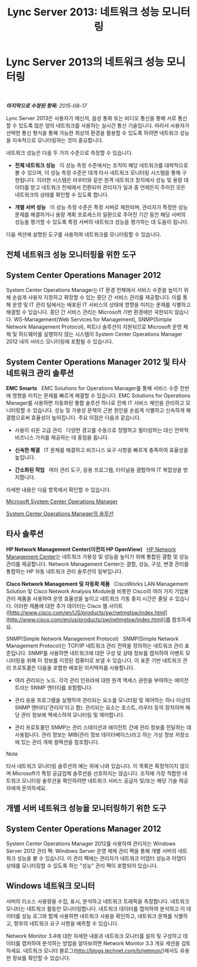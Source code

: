 ﻿---
title: 'Lync Server 2013: 네트워크 성능 모니터링'
TOCTitle: 네트워크 성능 모니터링
ms:assetid: bc3a01da-91eb-4c0c-9598-35e5e46b00f6
ms:mtpsurl: https://technet.microsoft.com/ko-kr/library/Dn720923(v=OCS.15)
ms:contentKeyID: 62240125
ms.date: 08/24/2015
mtps_version: v=OCS.15
ms.translationtype: HT
---

# Lync Server 2013의 네트워크 성능 모니터링

 

_**마지막으로 수정된 항목:** 2015-08-17_

Lync Server 2013은 사용자가 메신저, 음성 통화 또는 비디오 통신을 통해 서로 통신할 수 있도록 많은 양의 네트워크를 사용하는 실시간 통신 기술입니다. 따라서 사용자가 선택한 통신 형식을 통해 가능한 최상의 환경을 활용할 수 있도록 하려면 네트워크 성능을 지속적으로 모니터링하는 것이 중요합니다.

네트워크 성능은 다음 두 가지 수준으로 측정할 수 있습니다.

  - **전체 네트워크 성능**   이 성능 측정 수준에서는 조직이 해당 네트워크를 대략적으로 볼 수 있으며, 이 성능 측정 수준은 대개 타사 네트워크 모니터링 시스템을 통해 구현됩니다. 이러한 시스템은 라우터와 같은 원격 네트워크 장치에서 성능 및 용량 데이터를 받고 네트워크 전체에서 전환되어 관리자가 일과 중 언제든지 주어진 모든 네트워크의 상태를 확인할 수 있도록 합니다.

  - **개별 서버 성능**   이 성능 측정 수준은 특정 서버로 제한되며, 관리자가 특정한 성능 문제를 해결하거나 용량 계획 프로세스의 일환으로 주어진 기간 동안 해당 서버의 성능을 평가할 수 있도록 특정 서버의 네트워크 성능을 평가하는 데 도움이 됩니다.

다음 섹션에 설명된 도구를 사용하여 네트워크를 모니터링할 수 있습니다.

## 전체 네트워크 성능 모니터링을 위한 도구

## System Center Operations Manager 2012

System Center Operations Manager는 IT 환경 전체에서 서비스 수준을 높이기 위해 손쉽게 사용자 지정하고 확장할 수 있는 종단 간 서비스 관리를 제공합니다. 이를 통해 운영 및 IT 관리 팀에서는 배포된 IT 서비스의 상태에 영향을 미치는 문제를 식별하고 해결할 수 있습니다. 종단 간 서비스 관리는 Microsoft 기반 환경에만 국한되지 않습니다. WS-Management(Web Services for Management), SNMP(Simple Network Management Protocol), 파트너 솔루션이 지원되므로 Microsoft 운영 체제 및 하드웨어를 실행하지 않는 시스템이 System Center Operations Manager 2012 내의 서비스 모니터링에 포함될 수 있습니다.

## System Center Operations Manager 2012 및 타사 네트워크 관리 솔루션

**EMC Smarts**   EMC Solutions for Operations Manager를 통해 서비스 수준 전반에 영향을 미치는 문제를 빠르게 해결할 수 있습니다. EMC Solutions for Operations Manager를 사용하면 자동화된 통합 솔루션 하나로 전체 IT 서비스 체인을 관리하고 모니터링할 수 있습니다. 성능 및 가용성 문제의 근본 원인을 손쉽게 식별하고 신속하게 해결함으로써 효율성이 높아집니다. 주요 이점은 다음과 같습니다.

  - 사용이 쉬운 고급 관리   다양한 경고를 수동으로 정렬하고 필터링하는 대신 전략적 비즈니스 가치를 제공하는 데 중점을 둡니다.

  - **신속한 해결**   IT 문제를 해결하고 비즈니스 요구 사항을 빠르게 충족하여 효율성을 높입니다.

  - **간소화된 작업**   여러 관리 도구, 응용 프로그램, 터미널을 결합하여 IT 복잡성을 방지합니다.

자세한 내용은 다음 항목에서 확인할 수 있습니다.

[Microsoft System Center Operations Manager](http://go.microsoft.com/fwlink/p/?linkid=243651)

[System Center Operations Manager의 솔루션](http://www.emc.com/collateral/software/data-sheet/h6135-server-manager-ds.pdf)

## 타사 솔루션

**HP Network Management Center(이전의 HP OpenView)**   [HP Network Management Center](https://h10078.www1.hp.com/cda/hpms/display/main/hpms_content.jsp?zn=bto%26cp=1-11-15-119_4000_100__)는 네트워크 가용성 및 성능을 높이기 위해 통합된 결함 및 성능 관리를 제공합니다. Network Management Center는 결함, 성능, 구성, 변경 관리를 통합하는 HP 자동 네트워크 관리 솔루션의 일부입니다.

**Cisco Network Management 및 자동화 제품**   CiscoWorks LAN Management Solution 및 Cisco Network Analysis Module을 비롯한 Cisco의 여러 가지 기업용 관리 제품을 사용하여 운영 효율성을 높이고 네트워크 가동 중지 시간은 줄일 수 있습니다. 이러한 제품에 대한 추가 데이터는 Cisco 웹 사이트([http://www.cisco.com/en/US/products/sw/netmgtsw/index.html](http://www.cisco.com/en/us/products/sw/netmgtsw/index.html))를 참조하세요.

SNMP(Simple Network Management Protocol)   SNMP(Simple Network Management Protocol)는 TCP/IP 네트워크 관리 전략을 정의하는 네트워크 관리 표준입니다. SNMP를 사용하면 네트워크에 대한 구성 및 상태 정보를 캡처하여 이벤트 모니터링을 위해 이 정보를 지정된 컴퓨터로 보낼 수 있습니다. 이 표준 기반 네트워크 관리 프로토콜은 다음을 포함한 배포된 아키텍처를 사용합니다.

  - 여러 관리되는 노드. 각각 관리 인프라에 대한 원격 액세스 권한을 부여하는 에이전트라는 SNMP 엔터티를 포함합니다.

  - 관리 응용 프로그램을 실행하여 관리되는 요소를 모니터링 및 제어하는 하나 이상의 SNMP 엔터티('관리자'라고 함). 관리되는 요소는 호스트, 라우터 등의 장치이며 해당 관리 정보에 액세스하여 모니터링 및 제어합니다.

  - 관리 프로토콜인 SNMP는 관리 스테이션과 에이전트 간에 관리 정보를 전달하는 데 사용됩니다. 관리 정보는 MIB(관리 정보 데이터베이스)라고 하는 가상 정보 저장소에 있는 관리 개체 컬렉션을 참조합니다.


> [!NOTE]
> 타사 네트워크 모니터링 솔루션의 예는 위에 나와 있습니다. 이 목록은 확정적이지 않으며 Microsoft가 특정 공급업체 솔루션을 선호하지는 않습니다. 조직에 가장 적합한 네트워크 모니터링 솔루션을 확인하려면 네트워크 서비스 공급자 및/또는 해당 기술 제공자에게 문의하세요.



## 개별 서버 네트워크 성능을 모니터링하기 위한 도구

## System Center Operations Manager 2012

System Center Operations Manager 2012를 사용하여 관리자는 Windows Server 2012 관리 팩: Windows Server 운영 체제 관리 팩을 통해 개별 서버의 네트워크 성능을 볼 수 있습니다. 이 관리 팩에는 관리자가 네트워크 어댑터 성능과 어댑터 상태를 모니터링할 수 있도록 하는 "성능" 관리 팩이 포함되어 있습니다.

## Windows 네트워크 모니터

서버의 리소스 사용량을 수집, 표시, 분석하고 네트워크 트래픽을 측정합니다. 네트워크 모니터는 네트워크 활동만 모니터링합니다. 네트워크 데이터를 캡처하여 분석하고 이 데이터를 성능 로그와 함께 사용하면 네트워크 사용을 확인하고, 네트워크 문제를 식별하고, 향후의 네트워크 요구 사항을 예측할 수 있습니다.

Network Monitor 3.4에 대한 자세한 내용과 네트워크 모니터를 설치 및 구성하고 데이터를 캡처하여 분석하는 방법을 알아보려면 Network Monitor 3.3 개요 세션을 검토하세요. 네트워크 모니터 블로그(<http://blogs.technet.com/b/netmon/>)에서도 유용한 정보를 확인할 수 있습니다.

